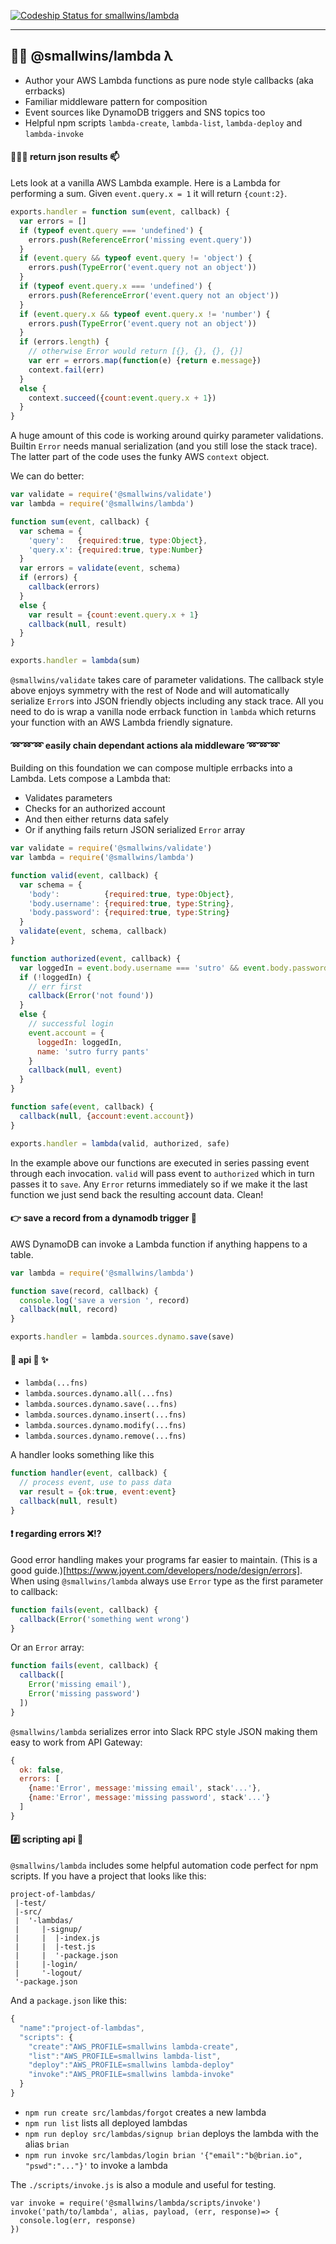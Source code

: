 [ ![Codeship Status for smallwins/lambda](https://codeship.com/projects/2e4082e0-d808-0133-2035-1eae90b9310e/status?branch=master)](https://codeship.com/projects/143109)

---

## :raised_hands::seedling: @smallwins/lambda λ  

- Author your AWS Lambda functions as pure node style callbacks (aka errbacks)
- Familiar middleware pattern for composition
- Event sources like DynamoDB triggers and SNS topics too
- Helpful npm scripts `lambda-create`, `lambda-list`, `lambda-deploy` and `lambda-invoke`

#### :satellite::satellite::satellite: return json results :mailbox:

Lets look at a vanilla AWS Lambda example. Here is a Lambda for performing a sum. Given `event.query.x = 1` it will return `{count:2}`.

```javascript
exports.handler = function sum(event, callback) {
  var errors = []
  if (typeof event.query === 'undefined') {
    errors.push(ReferenceError('missing event.query'))
  }
  if (event.query && typeof event.query != 'object') {
    errors.push(TypeError('event.query not an object'))
  }
  if (typeof event.query.x === 'undefined') {
    errors.push(ReferenceError('event.query not an object'))
  }
  if (event.query.x && typeof event.query.x != 'number') {
    errors.push(TypeError('event.query not an object'))
  }
  if (errors.length) {
    // otherwise Error would return [{}, {}, {}, {}]
    var err = errors.map(function(e) {return e.message})
    context.fail(err) 
  }
  else {
    context.succeed({count:event.query.x + 1})
  }
}
```

A huge amount of this code is working around quirky parameter validations. Builtin `Error` needs manual serialization (and you still lose the stack trace). The latter part of the code uses the funky AWS `context` object. 

We can do better:

```javascript
var validate = require('@smallwins/validate')
var lambda = require('@smallwins/lambda')

function sum(event, callback) {
  var schema = {
    'query':   {required:true, type:Object},
    'query.x': {required:true, type:Number}
  }
  var errors = validate(event, schema)
  if (errors) {
    callback(errors)
  }
  else {
    var result = {count:event.query.x + 1}
    callback(null, result)
  }
}

exports.handler = lambda(sum)
```

`@smallwins/validate` takes care of parameter validations. The callback style above enjoys symmetry with the rest of Node and will automatically serialize `Error`s into JSON friendly objects including any stack trace. All you need to do is wrap a vanilla node errback function in `lambda` which returns your function with an AWS Lambda friendly signature.

#### :loop::loop::loop: easily chain dependant actions ala middleware :loop::loop::loop:

Building on this foundation we can compose multiple errbacks into a Lambda. Lets compose a Lambda that: 

- Validates parameters
- Checks for an authorized account
- And then either returns data safely
- Or if anything fails return JSON serialized `Error` array

```javascript
var validate = require('@smallwins/validate')
var lambda = require('@smallwins/lambda')

function valid(event, callback) {
  var schema = {
    'body':          {required:true, type:Object},
    'body.username': {required:true, type:String},
    'body.password': {required:true, type:String}
  }
  validate(event, schema, callback)
}

function authorized(event, callback) {
  var loggedIn = event.body.username === 'sutro' && event.body.password === 'cat'
  if (!loggedIn) {
    // err first
    callback(Error('not found'))
  }
  else {
    // successful login
    event.account = {
      loggedIn: loggedIn,
      name: 'sutro furry pants'
    }
    callback(null, event)
  }
}

function safe(event, callback) {
  callback(null, {account:event.account})
}

exports.handler = lambda(valid, authorized, safe)
```

In the example above our functions are executed in series passing event through each invocation. `valid` will pass event to `authorized` which in turn passes it to `save`. Any `Error` returns immediately so if we make it the last function we just send back the resulting account data. Clean!

#### :point_right: save a record from a dynamodb trigger :floppy_disk:

AWS DynamoDB can invoke a Lambda function if anything happens to a table. 

```javascript
var lambda = require('@smallwins/lambda')

function save(record, callback) {
  console.log('save a version ', record)
  callback(null, record)
}

exports.handler = lambda.sources.dynamo.save(save)
```

#### :love_letter: api :thought_balloon: :sparkles:

- `lambda(...fns)`
- `lambda.sources.dynamo.all(...fns)`
- `lambda.sources.dynamo.save(...fns)`
- `lambda.sources.dynamo.insert(...fns)`
- `lambda.sources.dynamo.modify(...fns)`
- `lambda.sources.dynamo.remove(...fns)`

A handler looks something like this

```javascript    
function handler(event, callback) {
  // process event, use to pass data
  var result = {ok:true, event:event}
  callback(null, result)
}
```

#### :heavy_exclamation_mark: regarding errors :x::interrobang:

Good error handling makes your programs far easier to maintain. (This is a good guide.)[https://www.joyent.com/developers/node/design/errors]. When using `@smallwins/lambda` always use `Error` type as the first parameter to callback: 

```javascript
function fails(event, callback) {
  callback(Error('something went wrong')
}
```

Or an `Error` array:

```javascript
function fails(event, callback) {
  callback([
    Error('missing email'), 
    Error('missing password')
  ])
}
```

`@smallwins/lambda` serializes error into Slack RPC style JSON making them easy to work from API Gateway:

```javascript
{
  ok: false, 
  errors: [
    {name:'Error', message:'missing email', stack'...'},
    {name:'Error', message:'missing password', stack'...'}
  ]
}
```

#### :hash: scripting api :memo:

`@smallwins/lambda` includes some helpful automation code perfect for npm scripts. If you have a project that looks like this:

```
project-of-lambdas/
 |-test/
 |-src/
 |  '-lambdas/
 |     |-signup/
 |     |  |-index.js
 |     |  |-test.js
 |     |  '-package.json
 |     |-login/
 |     '-logout/
 '-package.json

```

And a `package.json` like this:

```javascript
{
  "name":"project-of-lambdas",
  "scripts": {
    "create":"AWS_PROFILE=smallwins lambda-create",
    "list":"AWS_PROFILE=smallwins lambda-list",
    "deploy":"AWS_PROFILE=smallwins lambda-deploy"
    "invoke":"AWS_PROFILE=smallwins lambda-invoke"
  }
}
```

- `npm run create src/lambdas/forgot` creates a new lambda 
- `npm run list` lists all deployed lambdas 
- `npm run deploy src/lambdas/signup brian` deploys the lambda with the alias `brian`
- `npm run invoke src/lambdas/login brian '{"email":"b@brian.io", "pswd":"..."}'` to invoke a lambda

The `./scripts/invoke.js` is also a module and useful for testing.

```
var invoke = require('@smallwins/lambda/scripts/invoke')
invoke('path/to/lambda', alias, payload, (err, response)=> {
  console.log(err, response)
})
```

